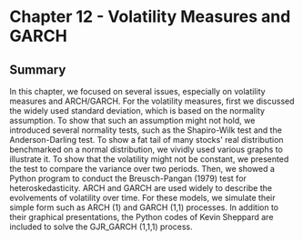 # Chapter 12 - Volatility Measures and GARCH

## Summary
In this chapter, we focused on several issues, especially on volatility measures and ARCH/GARCH. For the volatility measures, first we discussed the widely used standard deviation, which is based on the normality assumption. To show that such an assumption might not hold, we introduced several normality tests, such as the Shapiro-Wilk test and the Anderson-Darling test. To show a fat tail of many stocks' real distribution benchmarked on a normal distribution, we vividly used various graphs to illustrate it. To show that the volatility might not be constant, we presented the test to compare the variance over two periods. Then, we showed a Python program to conduct the Breusch-Pangan (1979) test for heteroskedasticity. ARCH and GARCH are used widely to describe the evolvements of volatility over time. For these models, we simulate their simple form such as ARCH (1) and GARCH (1,1) processes. In addition to their graphical presentations, the Python codes of Kevin Sheppard are included to solve the GJR_GARCH (1,1,1) process.